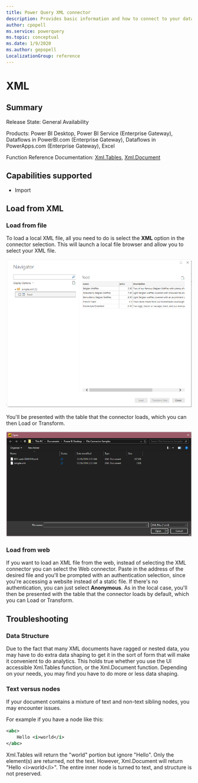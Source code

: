 ```yaml
---
title: Power Query XML connector
description: Provides basic information and how to connect to your data, along with troubleshooting tips on data shaping and issues with documents containing both text and nodes.
author: cpopell
ms.service: powerquery
ms.topic: conceptual
ms.date: 1/9/2020
ms.author: gepopell
LocalizationGroup: reference
---
```


# XML

## Summary

Release State: General Availability

Products: Power BI Desktop, Power BI Service (Enterprise Gateway), Dataflows in PowerBI.com (Enterprise Gateway), Dataflows in PowerApps.com (Enterprise Gateway), Excel

Function Reference Documentation: [Xml.Tables](https://docs.microsoft.com/powerquery-m/xml-tables), [Xml.Document](https://docs.microsoft.com/powerquery-m/xml-document)

## Capabilities supported

* Import

## Load from XML

### Load from file

To load a local XML file, all you need to do is select the **XML** option in the connector selection. This will launch a local file browser and allow you to select your XML file. 

![XML file selection](../images/xmlbrowse.png)

You'll be presented with the table that the connector loads, which you can then Load or Transform.

![Loading data from a XML file in the Navigator](../images/xmlnavigator.png)

### Load from web

If you want to load an XML file from the web, instead of selecting the XML connector you can select the Web connector. Paste in the address of the desired file and you'll be prompted with an authentication selection, since you're accessing a website instead of a static file. If there's no authentication, you can just select **Anonymous**. As in the local case, you'll then be presented with the table that the connector loads by default, which you can Load or Transform.

## Troubleshooting

### Data Structure

Due to the fact that many XML documents have ragged or nested data, you may have to do extra data shaping to get it in the sort of form that will make it convenient to do analytics. This holds true whether you use the UI accessible Xml.Tables function, or the Xml.Document function. Depending on your needs, you may find you have to do more or less data shaping.

### Text versus nodes
If your document contains a mixture of text and non-text sibling nodes, you may encounter issues.

For example if you have a node like this:
```xml
<abc>
    Hello <i>world</i>
</abc>
```
Xml.Tables will return the "world" portion but ignore "Hello". Only the element(s) are returned, not the text. However, Xml.Document will return "Hello \<i>world\</i>". The entire inner node is turned to text, and structure is not preserved.
